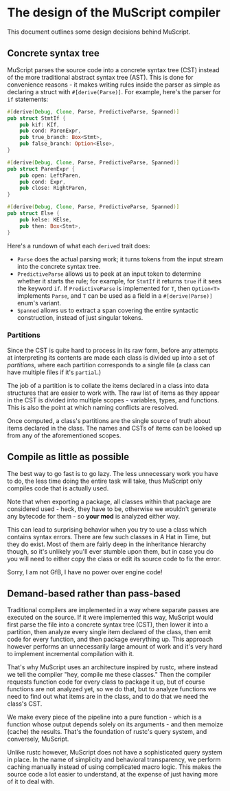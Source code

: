 # The design of the MuScript compiler

This document outlines some design decisions behind MuScript.

## Concrete syntax tree

MuScript parses the source code into a concrete syntax tree (CST) instead of the more traditional
abstract syntax tree (AST). This is done for convenience reasons - it makes writing rules inside the
parser as simple as declaring a struct with `#[derive(Parse)]`. For example, here's the parser for
`if` statements:

```rust
#[derive(Debug, Clone, Parse, PredictiveParse, Spanned)]
pub struct StmtIf {
    pub kif: KIf,
    pub cond: ParenExpr,
    pub true_branch: Box<Stmt>,
    pub false_branch: Option<Else>,
}

#[derive(Debug, Clone, Parse, PredictiveParse, Spanned)]
pub struct ParenExpr {
    pub open: LeftParen,
    pub cond: Expr,
    pub close: RightParen,
}

#[derive(Debug, Clone, Parse, PredictiveParse, Spanned)]
pub struct Else {
    pub kelse: KElse,
    pub then: Box<Stmt>,
}
```

Here's a rundown of what each `derive`d trait does:

- `Parse` does the actual parsing work; it turns tokens from the input stream into the concrete
  syntax tree.
- `PredictiveParse` allows us to peek at an input token to determine whether it starts the rule;
  for example, for `StmtIf` it returns `true` if it sees the keyword `if`. If `PredictiveParse` is
  implemented for `T`, then `Option<T>` implements `Parse`, and `T` can be used as a field in a
  `#[derive(Parse)]` enum's variant.
- `Spanned` allows us to extract a span covering the entire syntactic construction, instead of just
  singular tokens.

### Partitions

Since the CST is quite hard to process in its raw form, before any attempts at interpreting its
contents are made each class is divided up into a set of _partitions_, where each partition
corresponds to a single file (a class can have multiple files if it's `partial`.)

The job of a partition is to collate the items declared in a class into data structures that are
easier to work with. The raw list of items as they appear in the CST is divided into multiple
scopes - variables, types, and functions. This is also the point at which naming conflicts are
resolved.

Once computed, a class's partitions are the single source of truth about items declared in the
class. The names and CSTs of items can be looked up from any of the aforementioned scopes.

## Compile as little as possible

The best way to go fast is to go lazy. The less unnecessary work you have to do, the less time doing
the entire task will take, thus MuScript only compiles code that is actually used.

Note that when exporting a package, all classes within that package are considered used - heck, they
have to be, otherwise we wouldn't generate any bytecode for them - so **your mod** is analyzed
either way.

This can lead to surprising behavior when you try to use a class which contains syntax errors.
There are few such classes in A Hat in Time, but they do exist. Most of them are fairly deep in the
inheritance hierarchy though, so it's unlikely you'll ever stumble upon them, but in case you do
you will need to either copy the class or edit its source code to fix the error.

Sorry, I am not GfB, I have no power over engine code!

## Demand-based rather than pass-based

Traditional compilers are implemented in a way where separate passes are executed on the source.
If it were implemented this way, MuScript would first parse the file into a concrete syntax tree
(CST), then lower it into a partition, then analyze every single item declared of the class, then
emit code for every function, and then package everything up. This approach however performs an
unnecessarily large amount of work and it's very hard to implement incremental compilation with it.

That's why MuScript uses an architecture inspired by rustc, where instead we tell the compiler
"hey, compile me these classes." Then the compiler requests function code for every class to
package it up, but of course functions are not analyzed yet, so we do that, but to analyze functions
we need to find out what items are in the class, and to do that we need the class's CST.

We make every piece of the pipeline into a pure function - which is a function whose output
depends solely on its arguments - and then memoize (cache) the results. That's the foundation of
rustc's query system, and conversely, MuScript.

Unlike rustc however, MuScript does not have a sophisticated query system in place. In the name of
simplicity and behavioral transparency, we perform caching manually instead of using complicated
macro logic. This makes the source code a lot easier to understand, at the expense of just having
more of it to deal with.
